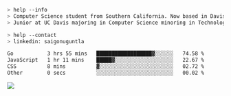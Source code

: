 ````bash
> help --info
> Computer Science student from Southern California. Now based in Davis, CA.
> Junior at UC Davis majoring in Computer Science minoring in Technology Management.
````

````bash
> help --contact
> linkedin: saigonuguntla
````

<!--START_SECTION:waka-->

```txt
Go           3 hrs 55 mins   ██████████████████▓░░░░░░   74.58 %
JavaScript   1 hr 11 mins    █████▓░░░░░░░░░░░░░░░░░░░   22.67 %
CSS          8 mins          ▓░░░░░░░░░░░░░░░░░░░░░░░░   02.72 %
Other        0 secs          ░░░░░░░░░░░░░░░░░░░░░░░░░   00.02 %
```

<!--END_SECTION:waka-->

![](https://komarev.com/ghpvc/?username=saigonu&color=6A8AFF)